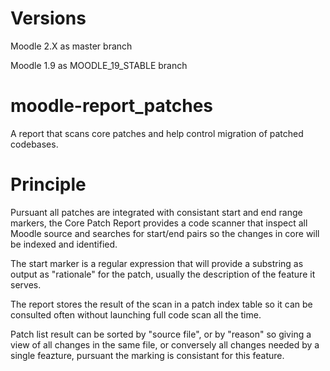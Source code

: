Versions
========

Moodle 2.X as master branch

Moodle 1.9 as MOODLE_19_STABLE branch

moodle-report_patches
=====================

A report that scans core patches and help control migration of patched codebases.

Principle
=========

Pursuant all patches are integrated with consistant start and end range markers, the Core Patch Report
provides a code scanner that inspect all Moodle source and searches for start/end pairs so the changes
in core will be indexed and identified.

The start marker is a regular expression that will provide a substring as output as "rationale" for the
patch, usually the description of the feature it serves.

The report stores the result of the scan in a patch index table so it can be consulted often without 
launching full code scan all the time.

Patch list result can be sorted by "source file", or by "reason" so giving a view of all changes in
the same file, or conversely all changes needed by a single feazture, pursuant the marking is consistant
for this feature.